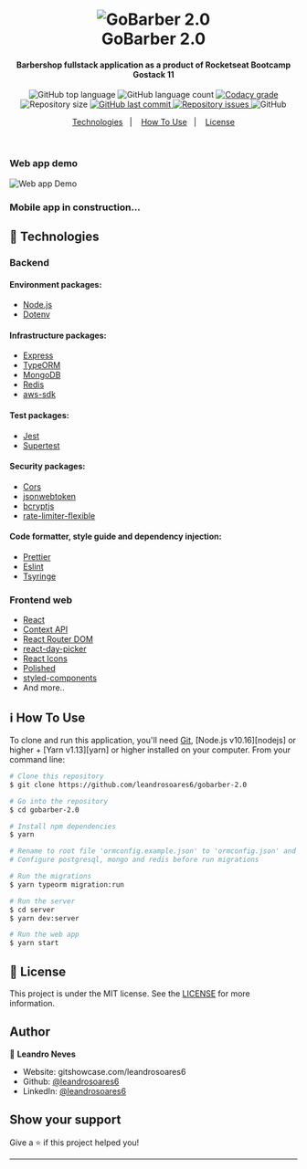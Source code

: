 <h1 align="center">
    <img alt="GoBarber 2.0" src="https://res.cloudinary.com/dqiqmpz8u/image/upload/c_scale,w_312/v1591458497/gobarber-2.0_opjvy7.png" />
    <br>
    GoBarber 2.0
</h1>

<h4 align="center">
  Barbershop fullstack application as a product of Rocketseat Bootcamp Gostack 11
</h4>
<p align="center">
  <img alt="GitHub top language" src="https://img.shields.io/github/languages/top/leandrosoares6/gobarber-2.0.svg">

  <img alt="GitHub language count" src="https://img.shields.io/github/languages/count/leandrosoares6/gobarber-2.0.svg">

  <a href="https://app.codacy.com/manual/leandrosoares6/gobarber-2.0?utm_source=github.com&utm_medium=referral&utm_content=leandrosoares6/gobarber-2.0&utm_campaign=Badge_Grade_Dashboard">
    <img alt="Codacy grade" src="https://api.codacy.com/project/badge/Grade/5ff7efbd40bc45098cae0566ad2ff1b2">
  </a>

  <img alt="Repository size" src="https://img.shields.io/github/repo-size/leandrosoares6/gobarber-2.0.svg">
  <a href="https://github.com/leandrosoares6/gobarber-2.0/commits/master">
    <img alt="GitHub last commit" src="https://img.shields.io/github/last-commit/leandrosoares6/gobarber-2.0.svg">
  </a>

  <a href="https://github.com/leandrosoares6/gobarber-2.0/issues">
    <img alt="Repository issues" src="https://img.shields.io/github/issues/leandrosoares6/gobarber-2.0.svg">
  </a>

  <img alt="GitHub" src="https://img.shields.io/github/license/leandrosoares6/gobarber-2.0">
</p>

<p align="center">
  <a href="#rocket-technologies">Technologies</a>&nbsp;&nbsp;&nbsp;|&nbsp;&nbsp;&nbsp;
  <a href="#information_source-how-to-use">How To Use</a>&nbsp;&nbsp;&nbsp;|&nbsp;&nbsp;&nbsp;
  <a href="#memo-license">License</a>
</p>

<p align="center">
<br/>
<h3>Web app demo</h3>
  <img alt="Web app Demo" src="https://res.cloudinary.com/dqiqmpz8u/image/upload/v1591462481/gobarber-2.0/Gifs/gobarber-2.0-web_mqh7kc.gif">
</p>
<h3>Mobile app in construction...</h3>

## :rocket: Technologies

### Backend

#### Environment packages:

-   [Node.js](https://nodejs.org)
-   [Dotenv](https://www.npmjs.com/package/dotenv)

#### Infrastructure packages:

-   [Express](https://expressjs.com/)
-   [TypeORM](https://typeorm.io/#/)
-   [MongoDB](https://www.mongodb.com/)
-   [Redis](https://redis.io/)
-   [aws-sdk](https://aws.amazon.com/sdk-for-node-js/)

#### Test packages:

-   [Jest](https://jestjs.io/)
-   [Supertest](https://github.com/visionmedia/supertest)

#### Security packages:

-   [Cors](https://www.npmjs.com/package/cors)
-   [jsonwebtoken](https://jwt.io/)
-   [bcryptjs](https://www.npmjs.com/package/bcryptjs)
-   [rate-limiter-flexible](https://www.npmjs.com/package/rate-limiter-flexible)

#### Code formatter, style guide and dependency injection:

-   [Prettier](https://prettier.io/)
-   [Eslint](https://eslint.org/)
-   [Tsyringe](https://github.com/microsoft/tsyringe)

### Frontend web

-   [React](https://reactjs.org/)
-   [Context API](https://pt-br.reactjs.org/docs/context.html)
-   [React Router DOM](https://reacttraining.com/react-router/web/guides/quick-start)
-   [react-day-picker](https://react-day-picker.js.org/)
-   [React Icons](https://react-icons.github.io/react-icons/)
-   [Polished](https://polished.js.org/)
-   [styled-components](https://www.styled-components.com/)
-   And more..

## :information_source: How To Use

To clone and run this application, you'll need [Git](https://git-scm.com), [Node.js v10.16][nodejs] or higher + [Yarn v1.13][yarn] or higher installed on your computer. From your command line:

```bash
# Clone this repository
$ git clone https://github.com/leandrosoares6/gobarber-2.0

# Go into the repository
$ cd gobarber-2.0

# Install npm dependencies
$ yarn

# Rename to root file 'ormconfig.example.json' to 'ormconfig.json' and adapt it with your credentials
# Configure postgresql, mongo and redis before run migrations

# Run the migrations
$ yarn typeorm migration:run

# Run the server
$ cd server
$ yarn dev:server

# Run the web app
$ yarn start
```

## :memo: License

This project is under the MIT license. See the [LICENSE](https://github.com/leandrosoares6/gobarber-2.0/blob/master/LICENSE) for more information.

## Author

👤 **Leandro Neves**

-   Website: gitshowcase.com/leandrosoares6
-   Github: [@leandrosoares6](https://github.com/leandrosoares6)
-   LinkedIn: [@leandrosoares6](https://linkedin.com/in/leandrosoares6)

## Show your support

Give a ⭐️ if this project helped you!

* * *
